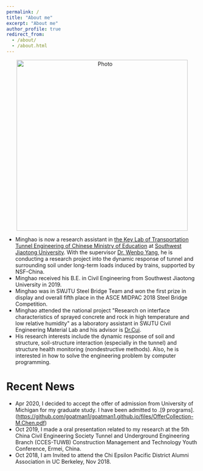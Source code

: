 ```yaml
---
permalink: /
title: "About me"
excerpt: "About me"
author_profile: true
redirect_from: 
  - /about/
  - /about.html
---
```


<p align="center">
  <img src="https://goatman1.github.io/files/minghaochen.png?raw=true" alt="Photo" style="width: 450px;"/> 
</p>

* Minghao is now a research assistant in [the Key Lab of Transportation Tunnel Engineering of Chinese Ministry of Education](https://tte.swjtu.edu.cn/showlist.aspx?othernum=09) at [Southwest Jiaotong University](https://english.swjtu.edu.cn/). With the supervisor [Dr. Wenbo Yang](http://userweb.swjtu.edu.cn/userweb/ywb1179/english.htm), he is conducting a research project into the dynamic response of tunnel and surrounding soil under long-term loads induced by trains, supported by NSF-China.
* Minghao received his B.E. in Civil Engineering from Southwest Jiaotong University in 2019.
* Minghao was in SWJTU Steel Bridge Team and won the first prize in display and overall fifth place in the ASCE MIDPAC 2018 Steel Bridge Competition. 
* Minghao attended the national project "Research on interface characteristics of sprayed concrete and rock in high temperature and low relative humidity" as a laboratory assistant in SWJTU Civil Engineering Material Lab and his advisor is [Dr.Cui](http://userweb.swjtu.edu.cn/Userweb/cuishengai/english.htm).
* His research interests include the dynamic response of soil and structure, soil-structure interaction (especially in the tunnel) and structure health monitoring (nondestructive methods). Also, he is interested in how to solve the engineering problem by computer programming.

# Recent News

* Apr 2020, I decided to accept the offer of admission from University of Michigan for my graduate study. I have been admitted to .[9 programs].(https://github.com/goatman1/goatman1.github.io/files/OfferCollection-M.Chen.pdf)
* Oct 2019, I made a oral presentation related to my research at the 5th China Civil Engineering Society Tunnel and Underground Engineering Branch (CCES-TUWB) Construction Management and Technology Youth Conference, Ermei, China.
* Oct 2018, I am Invited to attend the Chi Epsilon Pacific District Alumni Association in UC Berkeley, Nov 2018. 


